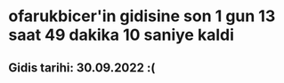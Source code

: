 # ofarukbicer'in gidisine son 1 gun 13 saat 49 dakika 10 saniye kaldi

## Gidis tarihi: 30.09.2022 :(